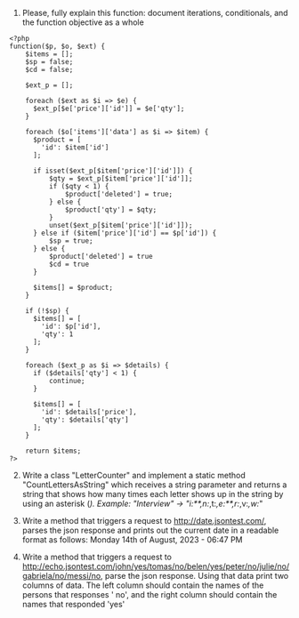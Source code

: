 1) Please, fully explain this function: document iterations, conditionals, and the function objective as a whole
```
<?php
function($p, $o, $ext) {
    $items = [];
    $sp = false;
    $cd = false;

    $ext_p = [];

    foreach ($ext as $i => $e) {
      $ext_p[$e['price']['id']] = $e['qty'];
    }

    foreach ($o['items']['data'] as $i => $item) {
      $product = [
        'id': $item['id']
      ];

      if isset($ext_p[$item['price']['id']]) {
          $qty = $ext_p[$item['price']['id']];
          if ($qty < 1) {
              $product['deleted'] = true;
          } else {
              $product['qty'] = $qty;
          }
          unset($ext_p[$item['price']['id']]);
      } else if ($item['price']['id'] == $p['id']) {
          $sp = true;
      } else {
          $product['deleted'] = true
          $cd = true
      }
      
      $items[] = $product;
    }

    if (!$sp) {
      $items[] = [
        'id': $p['id'],
        'qty': 1
      ];
    }

    foreach ($ext_p as $i => $details) {
      if ($details['qty'] < 1) {
          continue;
      }

      $items[] = [
        'id': $details['price'],
        'qty': $details['qty']
      ];
    }

    return $items;
?>
```
2) Write a class "LetterCounter" and implement a static method "CountLettersAsString" which receives a string parameter
   and returns a string that shows how many times each letter shows up in the string by using an asterisk (*).
   Example: "Interview" -> "i:**,n:*,t:*,e:**,r:*,v:*,w:*"

3) Write a method that triggers a request to http://date.jsontest.com/, parses the json response and prints out the
   current date in a readable format as follows: Monday 14th of August, 2023 - 06:47 PM

4) Write a method that triggers a request
   to http://echo.jsontest.com/john/yes/tomas/no/belen/yes/peter/no/julie/no/gabriela/no/messi/no, parse the json
   response.
   Using that data print two columns of data. The left column should contain the names of the persons that responses '
   no',
   and the right column should contain the names that responded 'yes'